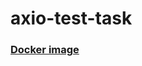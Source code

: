 # axio-test-task

### [Docker image](https://hub.docker.com/repository/docker/l3r8y/axio-test-task-image/general)
